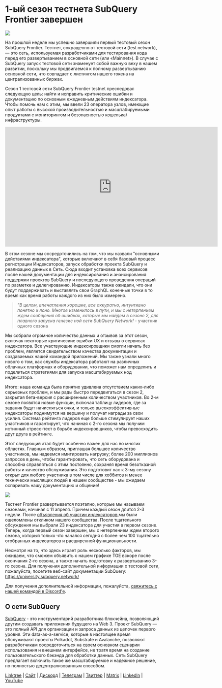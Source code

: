 # 1-ый сезон тестнета SubQuery Frontier завершен

![](https://miro.medium.com/max/700/0*b3TqTiJWGrNSs28F)

На прошлой неделе мы успешно завершили первый тестовый сезон SubQuery Frontier. Тестнет, сокращенно от тестовой сети (test network), — это сеть, используемая разработчиками для тестирования кода перед его развертыванием в основной сети (или «Mainnet»). В случае с SubQuery запуск тестовой сети знаменует собой важную веху в нашем развитии, поскольку мы продвигаемся к полному развертыванию основной сети, что совпадает с листингом нашего токена на централизованных биржах.

Сезон 1 тестовой сети SubQuery Frontier testnet преследовал следующую цель: найти и исправить критические ошибки и документацию по основным ежедневным действиям индексатора. Чтобы помочь нам с этим, мы ввели 23 оператора узлов, имеющие опыт работы с высокой производительностью и масштабируемыми продуктами с мониторингом и безопасностью кошелька/инфраструктуры.

<iframe width="692" height="389" src="https://www.youtube.com/embed/hZ1Mn-jOuHQ" title="YouTube проигрыватель" frameborder="0" allow="accelerometer; autoplay; clipboard-write; encrypted-media; gyroscope; picture-in-picture" allowfullscreen></iframe>

В этом сезоне мы сосредоточились на том, что мы назвали "основными действиями индексатора", которые включают в себя базовый процесс регистрации Индексаторов, запуск обработки проекта SubQuery и реализацию данных в Сеть. Сюда входит установка всех сервисов после нашей документации для индексирования и анонсирования поддержки проектов SubQuery и последующего проведения операций по разметке и делегированию. Индексаторы также ожидали, что они будут поддерживать и выставлять свои GraphQL конечные точки в то время как время работы каждого из них было измерено.

> _"В целом, впечатления хорошие, все аккуратно, интуитивно понятно и ясно. Многое изменилось в пути, и мы с нетерпением ждем сообщения об ошибках, которые мы найдем в сезоне 2, для плавного запуска генезис ной сети SubQuery Network!_ - участник одного сезона

Мы собрали огромное количество данных и отзывов за этот сезон, включая некоторые критические ошибки UX и отзывы о сервисах индексатора. Все участвующие индексировщики смогли начать без проблем, является свидетельством качества документации и создаваемых нашей командой приложений. Мы также узнали много нового о том, как службы индексатора работают на различных облачных платформах и оборудовании, что поможет нам определить и поделиться стратегиями для запуска масштабируемых нод индексатора.

Итого: наша команда была приятно удивлена отсутствием каких-либо серьезных проблем, и мы рады быстро передвигаться в сезон 2, закрытая бета-версия с расширенным количеством участников. Во 2-м сезоне появятся новые функции, включая таблицу лидеров, где за задания будут начисляться очки, и только высокоэффективные индексаторы поднимутся на вершину и получат награды за свои усилия. Система рейтинга лидеров еще больше стимулирует наших участников и гарантирует, что начиная с 2-го сезона мы получим истинный стресс-тест в борьбе индексировщиков, чтобы превосходить друг друга в рейтинге.

Этот следующий этап будет особенно важен для нас во многих областях. Главным образом, приглашая большее количество участников, мы надеемся имитировать нагрузку; более 200 миллионов запросов в день, чтобы гарантировать, что сеть оборудована и способна справляться с этим постоянно, сохраняя время безотказной работы и качество обслуживания. Это подготовит нас к 3-му сезону открыт для любого участника в том числе для хоббитов и менее технически мыслящих людей в нашем сообществе - мы ожидаем оспаривать нашу документацию и общение!

![](https://miro.medium.com/max/700/0*viJ1DgWiGoPdI2fS)

Тестнет Frontier развертывается поэтапно, которые мы называем сезонами, начиная с 11 апреля. Причем каждый сезон длится 2-3 недели. После [объявления об участии индексаторов ](./20211202-indexer-invitation)мы были ошеломлены откликом нашего сообщества. После тщательного обсуждения мы выбрали 23 индексатора для участия в первом сезоне. Теперь, когда первый сезон завершен, мы с нетерпением ждем второго сезона, который только что начался сегодня с более чем 100 тщательно отобранных индексаторов и расширенной функциональности.

Несмотря на то, что здесь играет роль несколько факторов, мы ожидаем, что сможем объявить о нашем графике TGE вскоре после окончания 2-го сезона, а также начать подготовку к развертыванию 3-го сезона. Для получения дополнительной информации о тестовой сети, пожалуйста, посетите веб-сайт документации SubQuery: https://university.subquery.network/

Для получения дополнительной информации, пожалуйста, [свяжитесь с нашей командой в Discord'е](https://discord.com/invite/78zg8aBSMG).

## О сети SubQuery

[SubQuery](https://subquery.network/) - это инструментарий разработчика блокчейна, позволяющий другим создавать приложения будущего на Web 3. Проект SubQuery — это полный API для организации и запроса данных из цепочек первого уровня. Эти data-as-a-service, которые в настоящее время обслуживают проекты Polkadot, Substrate и Avalanche, позволяют разработчикам сосредоточиться на своем основном сценарии использования и внешнем интерфейсе, не тратя время на создание пользовательского бэкэнда для обработки данных. Сеть SubQuery предлагает включить такое же масштабируемое и надежное решение, но полностью децентрализованным способом.

[Linktree](https://linktr.ee/subquerynetwork) | [Сайт](https://subquery.network/) | [Дискорд](https://discord.com/invite/78zg8aBSMG) | [Телеграм](https://t.me/subquerynetwork) | [Твиттер](https://twitter.com/subquerynetwork) | [Matrix](https://matrix.to/#/#subquery:matrix.org) | [LinkedIn](https://www.linkedin.com/company/subquery) | [YouTube](https://www.youtube.com/channel/UCi1a6NUUjegcLHDFLr7CqLw)

